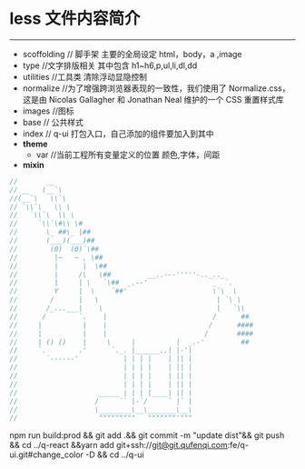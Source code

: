 # less 文件内容简介

----

- scoffolding // 脚手架 主要的全局设定 html，body，a ,image
- type //文字排版相关 其中包含 h1~h6,p,ul,li,dl,dd
- utilities //工具类 清除浮动显隐控制
- normalize //为了增强跨浏览器表现的一致性，我们使用了 Normalize.css，这是由 Nicolas Gallagher 和 Jonathan Neal 维护的一个 CSS 重置样式库
- images //图标
- base // 公共样式
- index // q-ui 打包入口，自己添加的组件要加入到其中
- **theme**
  - var //当前工程所有变量定义的位置 颜色,字体，间距
- **mixin**

```js
//       __
// __   (__`\
//(__`\   \\`\
// `\\`\   \\ \
//   `\\`\  \\ \
//     `\\`\#\\ \#
//       \_ ##\_ |##
//       (___)(___)##
//        (0)  (0)`\##
//         |~   ~ , \##
//         |      |  \##
//         |     /\   \##         __..---'''''-.._.._
//         |     | \   `\##  _.--'                _  `.
//         Y     |  \    `##'                     \`\  \
//        /      |   \                             | `\ \
//       /_...___|    \                            |   `\\
//      /        `.    |                          /      ##
//     |          |    |                         /      ####
//     |          |    |                        /       ####
//     | () ()    |     \     |          |  _.-'         ##
//     `.        .'      `._. |______..| |-'|
//       `------'           | | | |    | || |
//                          | | | |    | || |
//                          | | | |    | || |
//                          | | | |    | || |
//                    _____ | | | |____| || |
//                   /     `` |-`/     ` |` |
//                   \________\__\_______\__\
//                    """""""""   """""""'"""
```
npm run build:prod   && git add .&& git commit -m "update dist"&&  git push && cd ../q-react &&yarn add git+ssh://git@git.qufenqi.com:fe/q-ui.git#change_color -D && cd ../q-ui